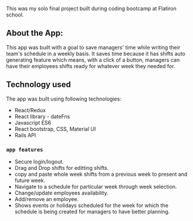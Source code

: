 

This was my solo final project built during coding bootcamp at Flatiron school.

## About the App:

This app was built with a goal to save managers' time while writing their team's schedule in a weekly basis. It saves time because it has shifts auto generating feature which means, with a click of a button, managers can have their employees shifts ready for whatever week they needed for. 

## Technology used

The app was built using following technologies:

* React/Redux
* React library - dateFns
* Javascript ES6
* React bootstrap, CSS, Material UI
* Rails API

### `app features`

* Secure login/logout.
* Drag and Drop shifts for editting shifts.
* copy and paste whole week shifts from a previous week to present and future week.
* Navigate to a schedule for particular week through week selection.
* Change/update employees availability.
* Add/remove an employee.
* Shows events or holidays scheduled for the week for which the schedule is being created for managers to have better planning.



